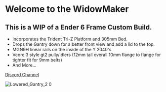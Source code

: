 
# Welcome to the WidowMaker
## This is a **WIP** of a Ender 6 Frame Custom Build. 
* Incorporates the Trident Tri-Z Platform and 305mm Bed.
* Drops the Gantry down for a better front view and add a lid to the top.
* MGN9H linear rails on the inside of the Y 2040's
* Vcore 3 style gt2 pully/idlers (12mm tall overall 10mm flange to flange for tighter fit for 9mm belts)
* And More...

[Discord Channel](https://discord.gg/nSfzTRzbCb)

![Lowered_Gantry_2 0](https://user-images.githubusercontent.com/32583471/186049836-394aca32-8eb5-42f8-a941-3d92bf342065.png)
